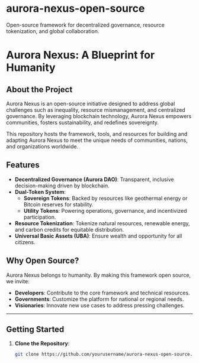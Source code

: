 # aurora-nexus-open-source
Open-source framework for decentralized governance, resource tokenization, and global collaboration.
# Aurora Nexus: A Blueprint for Humanity

## About the Project
Aurora Nexus is an open-source initiative designed to address global challenges such as inequality, resource mismanagement, and centralized governance. By leveraging blockchain technology, Aurora Nexus empowers communities, fosters sustainability, and redefines sovereignty.

This repository hosts the framework, tools, and resources for building and adapting Aurora Nexus to meet the unique needs of communities, nations, and organizations worldwide.

## Features
- **Decentralized Governance (Aurora DAO)**: Transparent, inclusive decision-making driven by blockchain.
- **Dual-Token System**:
  - **Sovereign Tokens**: Backed by resources like geothermal energy or Bitcoin reserves for stability.
  - **Utility Tokens**: Powering operations, governance, and incentivized participation.
- **Resource Tokenization**: Tokenize natural resources, renewable energy, and carbon credits for equitable distribution.
- **Universal Basic Assets (UBA)**: Ensure wealth and opportunity for all citizens.

## Why Open Source?
Aurora Nexus belongs to humanity. By making this framework open source, we invite:
- **Developers**: Contribute to the core framework and technical resources.
- **Governments**: Customize the platform for national or regional needs.
- **Visionaries**: Innovate new use cases to address pressing challenges.

---

## Getting Started

1. **Clone the Repository**:
   ```bash
   git clone https://github.com/yourusername/aurora-nexus-open-source.git
